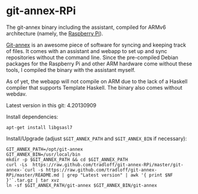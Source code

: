 git-annex-RPi
=============

The git-annex binary including the assistant, compiled for ARMv6 
architecture (namely, the [Raspberry Pi](http://www.raspberrypi.org/)). 

[Git-annex](http://git-annex.branchable.com/) is an awesome piece of 
software for syncing and keeping track of files. It comes with an assistant 
and webapp to set up and sync repositories without the command line. Since the 
pre-compiled Debian packages for the Raspberry Pi and other ARM hardware 
come without these tools, I compiled the binary with the assistant myself. 

As of yet, the webapp will not compile on ARM due to the lack of a Haskell 
compiler that supports Template Haskell. The binary also comes without 
webdav. 

Latest version in this git: 4.20130909

Install dependencies:

    apt-get install libgsasl7

Install/Upgrade (adjust `$GIT_ANNEX_PATH` and `$GIT_ANNEX_BIN` if necessary):

    GIT_ANNEX_PATH=/opt/git-annex
    GIT_ANNEX_BIN=/usr/local/bin
    mkdir -p $GIT_ANNEX_PATH && cd $GIT_ANNEX_PATH
    curl -Ls  https://raw.github.com/tradloff/git-annex-RPi/master/git-annex-`curl -s https://raw.github.com/tradloff/git-annex-RPi/master/README.md | grep "Latest version" | awk '{ print $NF }'`.tar.gz | tar xvz
    ln -sf $GIT_ANNEX_PATH/git-annex $GIT_ANNEX_BIN/git-annex

